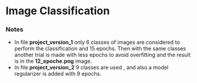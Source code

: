 # Image Classification

### Notes 
- In file **project_version_1** only 6 classes of images are considered to perform the classification and 15 epochs. Then with the same classes another trial is made with less epochs to avoid overfitting and the result is in the **12_epoche.png** image.
- In file **project_version_2** 9 classes are used , and also a model regularizer is added with 9 epochs.
